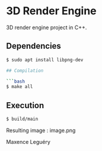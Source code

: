 # 3D Render Engine

3D render engine project in C++.

## Dependencies

```bash
$ sudo apt install libpng-dev

## Compilation

```bash
$ make all
```

## Execution

```bash
$ build/main
```

Resulting image : image.png

Maxence Leguéry
